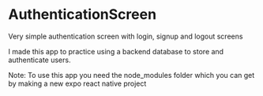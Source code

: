 # AuthenticationScreen
Very simple authentication screen with login, signup and logout screens


I made this app to practice using a backend database to store and authenticate users.

Note: To use this app you need the node_modules folder which you can get by making a new expo react native project
